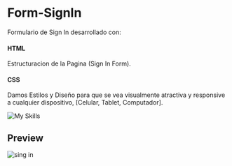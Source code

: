 # Form-SignIn
Formulario de Sign In desarrollado con:

#### HTML
Estructuracion de la Pagina (Sign In Form).

#### CSS
Damos Estilos y Diseño para que se vea visualmente atractiva y responsive a cualquier dispositivo, [Celular, Tablet, Computador].


![My Skills](https://skillicons.dev/icons?i=html,css)


## Preview
![sing in](https://github.com/JokerC0/Form-SignIn/assets/129913584/751ffe05-5465-41d7-8ed0-a80386845d91)
